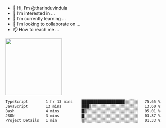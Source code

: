 - 👋 Hi, I’m @tharinduvindula
- 👀 I’m interested in ...
- 🌱 I’m currently learning ...
- 💞️ I’m looking to collaborate on ...
- 📫 How to reach me ...

<!---
tharinduvindula/tharinduvindula is a ✨ special ✨ repository because its `README.md` (this file) appears on your GitHub profile.
You can click the Preview link to take a look at your changes.
--->

<img height="180em" src="https://github-readme-stats.vercel.app/api?username=tharinduvindula&show_icons=true&hide_border=false&&count_private=true&include_all_commits=true" />


<!--START_SECTION:waka-->

```txt
TypeScript        1 hr 13 mins    ███████████████████░░░░░░   75.65 %
JavaScript        13 mins         ███▒░░░░░░░░░░░░░░░░░░░░░   13.60 %
Bash              4 mins          █▒░░░░░░░░░░░░░░░░░░░░░░░   05.01 %
JSON              3 mins          █░░░░░░░░░░░░░░░░░░░░░░░░   03.87 %
Project Details   1 min           ▒░░░░░░░░░░░░░░░░░░░░░░░░   01.33 %
```

<!--END_SECTION:waka-->
